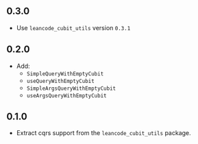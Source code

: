 ## 0.3.0

* Use `leancode_cubit_utils` version `0.3.1`

## 0.2.0

* Add:
    - `SimpleQueryWithEmptyCubit`
    - `useQueryWithEmptyCubit`
    - `SimpleArgsQueryWithEmptyCubit`
    - `useArgsQueryWithEmptyCubit`

## 0.1.0

* Extract cqrs support from the `leancode_cubit_utils` package.
